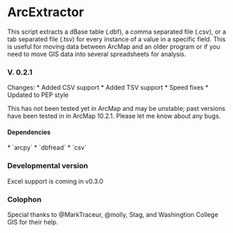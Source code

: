 ArcExtractor
============
This script extracts a dBase table (.dbf), a comma separated file (.csv), or a tab separated file (.tsv) for every instance of a value in a specific field. This is useful for moving data between ArcMap and an older program or if you need to move GIS data into several spreadsheets for analysis.

<h3>V. 0.2.1</h3>
Changes:
* Added CSV support
* Added TSV support
* Speed fixes
* Updated to PEP style

This has not been tested yet in ArcMap and may be unstable; past versions have been tested in in ArcMap 10.2.1. Please let me know about any bugs.

<h4>Dependencies</h4>
* `arcpy`
* `dbfread`
* `csv`

<h3>Developmental version</h3>
Excel support is coming in v0.3.0

<h3>Colophon</h3>
Special thanks to @MarkTraceur, @molly, Stag, and Washingtion College GIS for their help.
